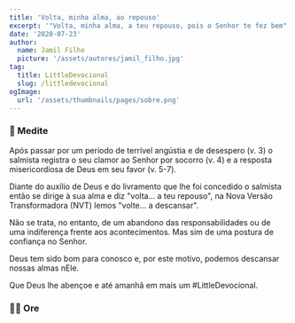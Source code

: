 ```yaml
---
title: 'Volta, minha alma, ao repouso'
excerpt: '"Volta, minha alma, a teu repouso, pois o Senhor te fez bem" - Salmo 116.7'
date: '2020-07-23'
author:
  name: Jamil Filho
  picture: '/assets/autores/jamil_filho.jpg'
tag:
  title: LittleDevocional
  slug: /littledevocional
ogImage:
  url: '/assets/thumbnails/pages/sobre.png'
---
```


### 📖 Medite

Após passar por um período de terrível angústia e de desespero (v. 3) o salmista registra o seu clamor ao Senhor por socorro (v. 4) e a resposta misericordiosa de Deus em seu favor (v. 5-7).

Diante do auxílio de Deus e do livramento que lhe foi concedido o salmista então se dirige à sua alma e diz "volta... a teu repouso", na Nova Versão Transformadora (NVT) lemos "volte... a descansar".

Não se trata, no entanto, de um abandono das responsabilidades ou de uma indiferença frente aos acontecimentos. Mas sim de uma postura de confiança no Senhor.

Deus tem sido bom para conosco e, por este motivo, podemos descansar nossas almas nEle.

Que Deus lhe abençoe e até amanhã em mais um #LittleDevocional.

### 🙏🏻 Ore